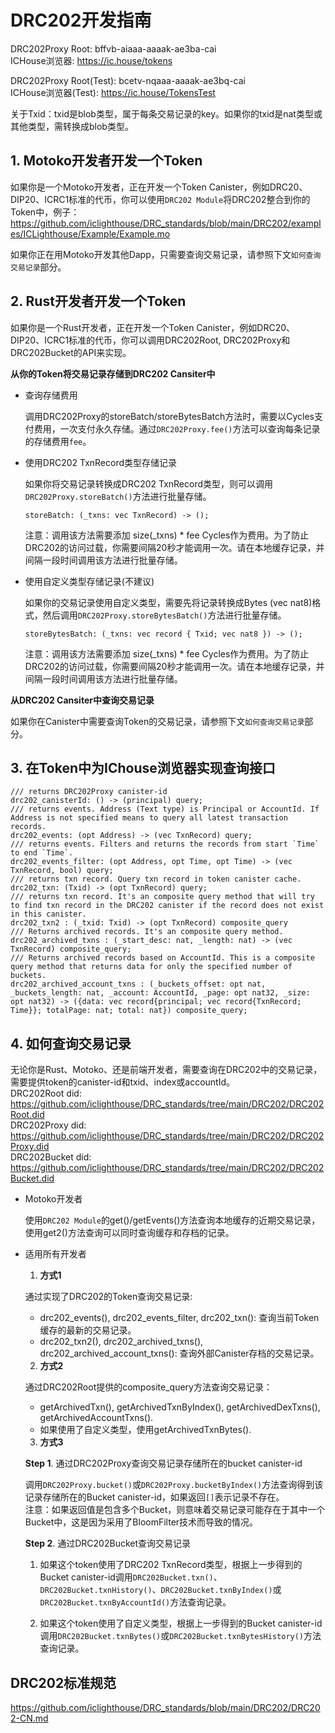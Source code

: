 # DRC202开发指南

DRC202Proxy Root: bffvb-aiaaa-aaaak-ae3ba-cai  
ICHouse浏览器: https://ic.house/tokens

DRC202Proxy Root(Test): bcetv-nqaaa-aaaak-ae3bq-cai  
ICHouse浏览器(Test): https://ic.house/TokensTest

关于Txid：txid是blob类型，属于每条交易记录的key。如果你的txid是nat类型或其他类型，需转换成blob类型。

## 1. Motoko开发者开发一个Token

如果你是一个Motoko开发者，正在开发一个Token Canister，例如DRC20、DIP20、ICRC1标准的代币，你可以使用`DRC202 Module`将DRC202整合到你的Token中，例子：https://github.com/iclighthouse/DRC_standards/blob/main/DRC202/examples/ICLighthouse/Example/Example.mo   

如果你正在用Motoko开发其他Dapp，只需要查询交易记录，请参照下文`如何查询交易记录`部分。

## 2. Rust开发者开发一个Token

如果你是一个Rust开发者，正在开发一个Token Canister，例如DRC20、DIP20、ICRC1标准的代币，你可以调用DRC202Root, DRC202Proxy和DRC202Bucket的API来实现。  

**从你的Token将交易记录存储到DRC202 Cansiter中**

- 查询存储费用

    调用DRC202Proxy的storeBatch/storeBytesBatch方法时，需要以Cycles支付费用，一次支付永久存储。通过`DRC202Proxy.fee()`方法可以查询每条记录的存储费用`fee`。

- 使用DRC202 TxnRecord类型存储记录

    如果你将交易记录转换成DRC202 TxnRecord类型，则可以调用`DRC202Proxy.storeBatch()`方法进行批量存储。
    ```
    storeBatch: (_txns: vec TxnRecord) -> ();
    ```
    注意：调用该方法需要添加 size(_txns) * fee Cycles作为费用。为了防止DRC202的访问过载，你需要间隔20秒才能调用一次。请在本地缓存记录，并间隔一段时间调用该方法进行批量存储。

- 使用自定义类型存储记录(不建议)

    如果你的交易记录使用自定义类型，需要先将记录转换成Bytes (vec nat8)格式，然后调用`DRC202Proxy.storeBytesBatch()`方法进行批量存储。
    ```
    storeBytesBatch: (_txns: vec record { Txid; vec nat8 }) -> ();
    ```
    注意：调用该方法需要添加 size(_txns) * fee Cycles作为费用。为了防止DRC202的访问过载，你需要间隔20秒才能调用一次。请在本地缓存记录，并间隔一段时间调用该方法进行批量存储。

**从DRC202 Cansiter中查询交易记录**

如果你在Canister中需要查询Token的交易记录，请参照下文`如何查询交易记录`部分。

## 3. 在Token中为IChouse浏览器实现查询接口

```
/// returns DRC202Proxy canister-id
drc202_canisterId: () -> (principal) query;
/// returns events. Address (Text type) is Principal or AccountId. If Address is not specified means to query all latest transaction records.
drc202_events: (opt Address) -> (vec TxnRecord) query;
/// returns events. Filters and returns the records from start `Time` to end `Time`.
drc202_events_filter: (opt Address, opt Time, opt Time) -> (vec TxnRecord, bool) query;
/// returns txn record. Query txn record in token canister cache.
drc202_txn: (Txid) -> (opt TxnRecord) query;
/// returns txn record. It's an composite query method that will try to find txn record in the DRC202 canister if the record does not exist in this canister.
drc202_txn2 : (_txid: Txid) -> (opt TxnRecord) composite_query
/// Returns archived records. It's an composite query method.
drc202_archived_txns : (_start_desc: nat, _length: nat) -> (vec TxnRecord) composite_query;
/// Returns archived records based on AccountId. This is a composite query method that returns data for only the specified number of buckets.
drc202_archived_account_txns : (_buckets_offset: opt nat, _buckets_length: nat, _account: AccountId, _page: opt nat32, _size: opt nat32) -> ({data: vec record{principal; vec record{TxnRecord; Time}}; totalPage: nat; total: nat}) composite_query;
```

## 4. 如何查询交易记录

无论你是Rust、Motoko、还是前端开发者，需要查询在DRC202中的交易记录，需要提供token的canister-id和txid、index或accountId。  
DRC202Root did: https://github.com/iclighthouse/DRC_standards/tree/main/DRC202/DRC202Root.did   
DRC202Proxy did: https://github.com/iclighthouse/DRC_standards/tree/main/DRC202/DRC202Proxy.did   
DRC202Bucket did: https://github.com/iclighthouse/DRC_standards/tree/main/DRC202/DRC202Bucket.did   

- Motoko开发者

    使用`DRC202 Module`的get()/getEvents()方法查询本地缓存的近期交易记录，使用get2()方法查询可以同时查询缓存和存档的记录。

- 适用所有开发者

    1. **方式1**

    通过实现了DRC202的Token查询交易记录:
    - drc202_events(), drc202_events_filter, drc202_txn(): 查询当前Token缓存的最新的交易记录。
    - drc202_txn2(), drc202_archived_txns(), drc202_archived_account_txns(): 查询外部Canister存档的交易记录。

    2. **方式2**

    通过DRC202Root提供的composite_query方法查询交易记录：
    - getArchivedTxn(), getArchivedTxnByIndex(), getArchivedDexTxns(), getArchivedAccountTxns().
    - 如果使用了自定义类型，使用getArchivedTxnBytes().

    3. **方式3**

    **Step 1**. 通过DRC202Proxy查询交易记录存储所在的bucket canister-id

    调用`DRC202Proxy.bucket()`或`DRC202Proxy.bucketByIndex()`方法查询得到该记录存储所在的Bucket canister-id，如果返回`[]`表示记录不存在。  
    注意：如果返回值是包含多个Bucket，则意味着交易记录可能存在于其中一个Bucket中，这是因为采用了BloomFilter技术而导致的情况。

    **Step 2**. 通过DRC202Bucket查询交易记录

    1) 如果这个token使用了DRC202 TxnRecord类型，根据上一步得到的Bucket canister-id调用`DRC202Bucket.txn()`、`DRC202Bucket.txnHistory()`、`DRC202Bucket.txnByIndex()`或`DRC202Bucket.txnByAccountId()`方法查询记录。

    2) 如果这个token使用了自定义类型，根据上一步得到的Bucket canister-id调用`DRC202Bucket.txnBytes()`或`DRC202Bucket.txnBytesHistory()`方法查询记录。


## DRC202标准规范

https://github.com/iclighthouse/DRC_standards/blob/main/DRC202/DRC202-CN.md